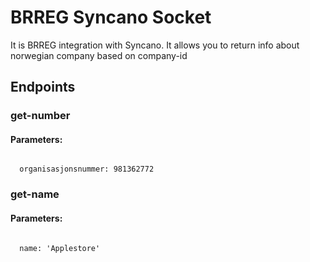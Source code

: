 # BRREG Syncano Socket

It is BRREG integration with Syncano. It allows you to return info about norwegian company based on company-id

## Endpoints

### get-number

#### Parameters:
```

  organisasjonsnummer: 981362772
```


### get-name

#### Parameters:
```

  name: 'Applestore'
```


